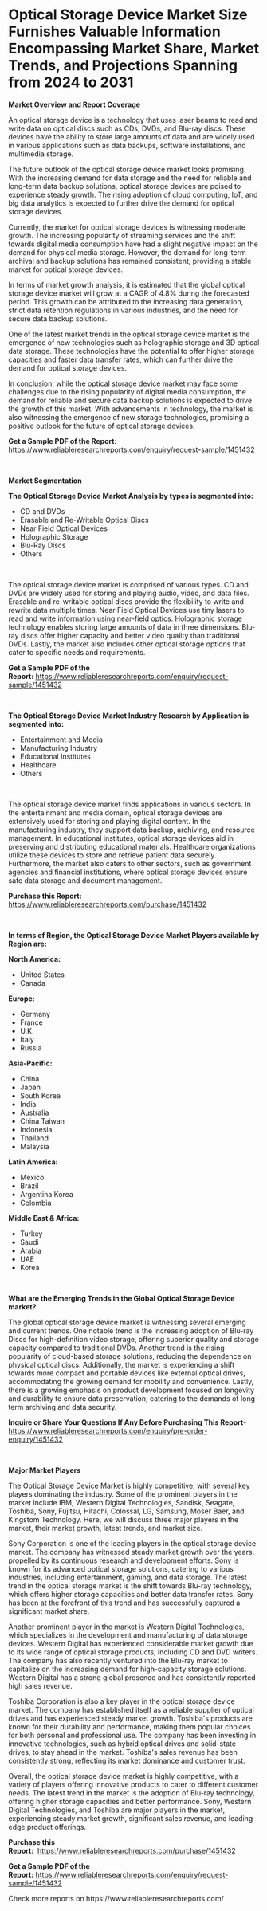 <p><h1>Optical Storage Device Market Size Furnishes Valuable Information Encompassing Market Share, Market Trends, and Projections Spanning from 2024 to 2031</h1></p><p><strong>Market Overview and Report Coverage</strong></p>
<p><p>An optical storage device is a technology that uses laser beams to read and write data on optical discs such as CDs, DVDs, and Blu-ray discs. These devices have the ability to store large amounts of data and are widely used in various applications such as data backups, software installations, and multimedia storage.</p><p>The future outlook of the optical storage device market looks promising. With the increasing demand for data storage and the need for reliable and long-term data backup solutions, optical storage devices are poised to experience steady growth. The rising adoption of cloud computing, IoT, and big data analytics is expected to further drive the demand for optical storage devices.</p><p>Currently, the market for optical storage devices is witnessing moderate growth. The increasing popularity of streaming services and the shift towards digital media consumption have had a slight negative impact on the demand for physical media storage. However, the demand for long-term archival and backup solutions has remained consistent, providing a stable market for optical storage devices.</p><p>In terms of market growth analysis, it is estimated that the global optical storage device market will grow at a CAGR of 4.8% during the forecasted period. This growth can be attributed to the increasing data generation, strict data retention regulations in various industries, and the need for secure data backup solutions. </p><p>One of the latest market trends in the optical storage device market is the emergence of new technologies such as holographic storage and 3D optical data storage. These technologies have the potential to offer higher storage capacities and faster data transfer rates, which can further drive the demand for optical storage devices.</p><p>In conclusion, while the optical storage device market may face some challenges due to the rising popularity of digital media consumption, the demand for reliable and secure data backup solutions is expected to drive the growth of this market. With advancements in technology, the market is also witnessing the emergence of new storage technologies, promising a positive outlook for the future of optical storage devices.</p></p>
<p><strong>Get a Sample PDF of the Report:</strong> <a href="https://www.reliableresearchreports.com/enquiry/request-sample/1451432">https://www.reliableresearchreports.com/enquiry/request-sample/1451432</a></p>
<p>&nbsp;</p>
<p><strong>Market Segmentation</strong></p>
<p><strong>The Optical Storage Device Market Analysis by types is segmented into:</strong></p>
<p><ul><li>CD and DVDs</li><li>Erasable and Re-Writable Optical Discs</li><li>Near Field Optical Devices</li><li>Holographic Storage</li><li>Blu-Ray Discs</li><li>Others</li></ul></p>
<p>&nbsp;</p>
<p><p>The optical storage device market is comprised of various types. CD and DVDs are widely used for storing and playing audio, video, and data files. Erasable and re-writable optical discs provide the flexibility to write and rewrite data multiple times. Near Field Optical Devices use tiny lasers to read and write information using near-field optics. Holographic storage technology enables storing large amounts of data in three dimensions. Blu-ray discs offer higher capacity and better video quality than traditional DVDs. Lastly, the market also includes other optical storage options that cater to specific needs and requirements.</p></p>
<p><strong>Get a Sample PDF of the Report:</strong>&nbsp;<a href="https://www.reliableresearchreports.com/enquiry/request-sample/1451432">https://www.reliableresearchreports.com/enquiry/request-sample/1451432</a></p>
<p>&nbsp;</p>
<p><strong>The Optical Storage Device Market Industry Research by Application is segmented into:</strong></p>
<p><ul><li>Entertainment and Media</li><li>Manufacturing Industry</li><li>Educational Institutes</li><li>Healthcare</li><li>Others</li></ul></p>
<p>&nbsp;</p>
<p><p>The optical storage device market finds applications in various sectors. In the entertainment and media domain, optical storage devices are extensively used for storing and playing digital content. In the manufacturing industry, they support data backup, archiving, and resource management. In educational institutes, optical storage devices aid in preserving and distributing educational materials. Healthcare organizations utilize these devices to store and retrieve patient data securely. Furthermore, the market also caters to other sectors, such as government agencies and financial institutions, where optical storage devices ensure safe data storage and document management.</p></p>
<p><strong>Purchase this Report:</strong>&nbsp; <a href="https://www.reliableresearchreports.com/purchase/1451432">https://www.reliableresearchreports.com/purchase/1451432</a></p>
<p>&nbsp;</p>
<p><strong>In terms of Region, the Optical Storage Device Market Players available by Region are:</strong></p>
<p>
    <p> <strong> North America: </strong>
        <ul>
            <li>United States</li>
            <li>Canada</li>
        </ul>
        </p> 
    <p> <strong> Europe: </strong>
        <ul>
            <li>Germany</li>
            <li>France</li>
            <li>U.K.</li>
            <li>Italy</li>
            <li>Russia</li>
        </ul>
        </p> 
    <p> <strong> Asia-Pacific: </strong>
        <ul>
            <li>China</li>
            <li>Japan</li>
            <li>South Korea</li>
            <li>India</li>
            <li>Australia</li>
            <li>China Taiwan</li>
            <li>Indonesia</li>
            <li>Thailand</li>
            <li>Malaysia</li>
        </ul>
        </p> 
    <p> <strong> Latin America: </strong>
        <ul>
            <li>Mexico</li>
            <li>Brazil</li>
            <li>Argentina Korea</li>
            <li>Colombia</li>
        </ul>
        </p> 
    <p> <strong> Middle East & Africa: </strong>
        <ul>
            <li>Turkey</li>
            <li>Saudi</li>
            <li>Arabia</li>
            <li>UAE</li>
            <li>Korea</li>
        </ul>
    </p>
    </p>
<p>&nbsp;</p>
<p><strong>What are the Emerging Trends in the Global Optical Storage Device market?</strong></p>
<p><p>The global optical storage device market is witnessing several emerging and current trends. One notable trend is the increasing adoption of Blu-ray Discs for high-definition video storage, offering superior quality and storage capacity compared to traditional DVDs. Another trend is the rising popularity of cloud-based storage solutions, reducing the dependence on physical optical discs. Additionally, the market is experiencing a shift towards more compact and portable devices like external optical drives, accommodating the growing demand for mobility and convenience. Lastly, there is a growing emphasis on product development focused on longevity and durability to ensure data preservation, catering to the demands of long-term archiving and data security.</p></p>
<p><strong>Inquire or Share Your Questions If Any Before Purchasing This Report</strong>- <a href="https://www.reliableresearchreports.com/enquiry/pre-order-enquiry/1451432">https://www.reliableresearchreports.com/enquiry/pre-order-enquiry/1451432</a></p>
<p>&nbsp;</p>
<p><strong>Major Market Players</strong></p>
<p><p>The Optical Storage Device Market is highly competitive, with several key players dominating the industry. Some of the prominent players in the market include IBM, Western Digital Technologies, Sandisk, Seagate, Toshiba, Sony, Fujitsu, Hitachi, Colossal, LG, Samsung, Moser Baer, and Kingstom Technology. Here, we will discuss three major players in the market, their market growth, latest trends, and market size.</p><p>Sony Corporation is one of the leading players in the optical storage device market. The company has witnessed steady market growth over the years, propelled by its continuous research and development efforts. Sony is known for its advanced optical storage solutions, catering to various industries, including entertainment, gaming, and data storage. The latest trend in the optical storage market is the shift towards Blu-ray technology, which offers higher storage capacities and better data transfer rates. Sony has been at the forefront of this trend and has successfully captured a significant market share.</p><p>Another prominent player in the market is Western Digital Technologies, which specializes in the development and manufacturing of data storage devices. Western Digital has experienced considerable market growth due to its wide range of optical storage products, including CD and DVD writers. The company has also recently ventured into the Blu-ray market to capitalize on the increasing demand for high-capacity storage solutions. Western Digital has a strong global presence and has consistently reported high sales revenue.</p><p>Toshiba Corporation is also a key player in the optical storage device market. The company has established itself as a reliable supplier of optical drives and has experienced steady market growth. Toshiba's products are known for their durability and performance, making them popular choices for both personal and professional use. The company has been investing in innovative technologies, such as hybrid optical drives and solid-state drives, to stay ahead in the market. Toshiba's sales revenue has been consistently strong, reflecting its market dominance and customer trust.</p><p>Overall, the optical storage device market is highly competitive, with a variety of players offering innovative products to cater to different customer needs. The latest trend in the market is the adoption of Blu-ray technology, offering higher storage capacities and better performance. Sony, Western Digital Technologies, and Toshiba are major players in the market, experiencing steady market growth, significant sales revenue, and leading-edge product offerings.</p></p>
<p><strong>Purchase this Report:</strong>&nbsp;&nbsp;<a href="https://www.reliableresearchreports.com/purchase/1451432">https://www.reliableresearchreports.com/purchase/1451432</a></p>
<p></p>
<p><strong>Get a Sample PDF of the Report:</strong>&nbsp;<a href="https://www.reliableresearchreports.com/enquiry/request-sample/1451432">https://www.reliableresearchreports.com/enquiry/request-sample/1451432</a></p>
<p>Check more reports on https://www.reliableresearchreports.com/</p>